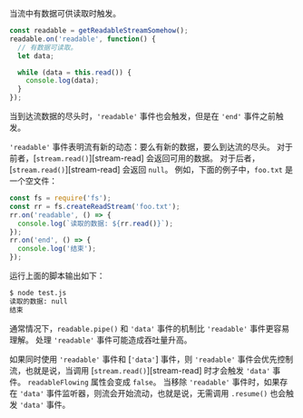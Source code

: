 <!-- YAML
added: v0.9.4
changes:
  - version: v10.0.0
    pr-url: https://github.com/nodejs/node/pull/17979
    description: >
      The `'readable'` is always emitted in the next tick after `.push()`
      is called
  - version: v10.0.0
    pr-url: https://github.com/nodejs/node/pull/18994
    description: Using `'readable'` requires calling `.read()`.
-->

当流中有数据可供读取时触发。

```javascript
const readable = getReadableStreamSomehow();
readable.on('readable', function() {
  // 有数据可读取。
  let data;

  while (data = this.read()) {
    console.log(data);
  }
});
```

当到达流数据的尽头时，`'readable'` 事件也会触发，但是在 `'end'` 事件之前触发。

`'readable'` 事件表明流有新的动态：要么有新的数据，要么到达流的尽头。
对于前者，[`stream.read()`][stream-read] 会返回可用的数据。
对于后者，[`stream.read()`][stream-read] 会返回 `null`。
例如，下面的例子中，`foo.txt` 是一个空文件：

```js
const fs = require('fs');
const rr = fs.createReadStream('foo.txt');
rr.on('readable', () => {
  console.log(`读取的数据: ${rr.read()}`);
});
rr.on('end', () => {
  console.log('结束');
});
```

运行上面的脚本输出如下：

```txt
$ node test.js
读取的数据: null
结束
```

通常情况下，`readable.pipe()` 和 `'data'` 事件的机制比 `'readable'` 事件更容易理解。
处理 `'readable'` 事件可能造成吞吐量升高。

如果同时使用 `'readable'` 事件和 [`'data'`] 事件，则 `'readable'` 事件会优先控制流，也就是说，当调用 [`stream.read()`][stream-read] 时才会触发 `'data'` 事件。
`readableFlowing` 属性会变成 `false`。
当移除 `'readable'` 事件时，如果存在 `'data'` 事件监听器，则流会开始流动，也就是说，无需调用 `.resume()` 也会触发 `'data'` 事件。

